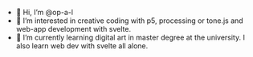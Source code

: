- 👋 Hi, I’m @op-a-l
- 👀 I’m interested in creative coding with p5, processing or tone.js and web-app development with svelte.
- 🌱 I’m currently learning digital art in master degree at the university. I also learn web dev with svelte all alone.

<!---
op-a-l/op-a-l is a ✨ special ✨ repository because its `README.md` (this file) appears on your GitHub profile.
You can click the Preview link to take a look at your changes.
---> 
